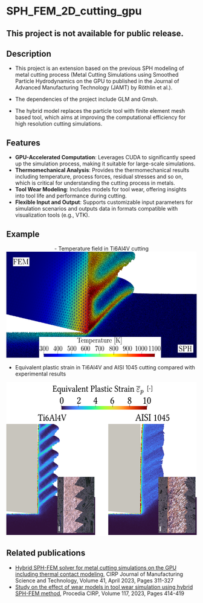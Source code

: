 # SPH_FEM_2D_cutting_gpu

## This project is not available for public release.

## Description
- This project is an extension based on the previous SPH modeling of metal cutting process (Metal Cutting Simulations using Smoothed Particle Hydrodynamics on the GPU to published in the Journal of Advanced Manufacturing Technology (JAMT) by Röthlin et al.).
- The dependencies of the project include GLM and Gmsh.

- The hybrid model replaces the particle tool with finite element mesh based tool, which aims at improving the computational efficiency for high resolution cutting simulations.



## Features
- **GPU-Accelerated Computation**: Leverages CUDA to significantly speed up the simulation process, making it suitable for large-scale simulations.
- **Thermomechanical Analysis**: Provides the thermomechanical results including temperature, process forces, residual stresses and so on, which is critical for understanding the cutting process in metals.
- **Tool Wear Modeling**: Includes models for tool wear, offering insights into tool life and performance during cutting.
- **Flexible Input and Output**: Supports customizable input parameters for simulation scenarios and outputs data in formats compatible with visualization tools (e.g., VTK).

## Example
<p align="center">
- Temperature field in Ti6Al4V cutting
 
 <img src="./Figure/temperature_example.png" alt="Temperature field in Ti6Al4V cutting" width="598" height="281">



- Equivalent plastic strain in Ti6Al4V and AISI 1045 cutting compared with experimental results
 
 <img src="./Figure/strain_example.png" alt="Equivalent plastic strain in Ti6Al4V and AISI 1045 cutting" width="573" height="408">
</p>

## Related publications
- [Hybrid SPH-FEM solver for metal cutting simulations on the GPU including thermal contact modeling](https://doi.org/10.1016/j.cirpj.2022.12.012), CIRP Journal of Manufacturing Science and Technology, Volume 41, April 2023, Pages 311-327 
- [Study on the effect of wear models in tool wear simulation using hybrid SPH-FEM method](https://doi.org/10.1016/j.procir.2023.03.070), Procedia CIRP, Volume 117, 2023, Pages 414-419

